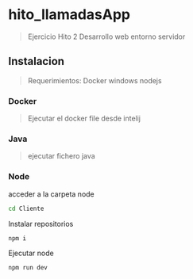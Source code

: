 # hito_llamadasApp

> Ejercicio Hito 2 Desarrollo web entorno servidor

## Instalacion

> Requerimientos:
> Docker windows
> nodejs

### Docker

> Ejecutar el docker file desde intelij

### Java

> ejecutar fichero java


### Node

acceder a la carpeta node 

```bash
cd Cliente
```

Instalar repositorios

```bash
npm i
```

Ejecutar node

```bash
npm run dev
```
